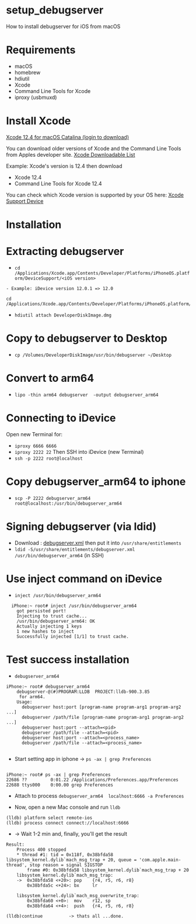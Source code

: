 # setup_debugserver
How to install debugserver for iOS from macOS

# Requirements
- macOS
- homebrew
- hdiutil
- Xcode
- Command Line Tools for Xcode
- iproxy (usbmuxd)

# Install Xcode 

[Xcode 12.4 for macOS Catalina (login to download)](https://download.developer.apple.com/Developer_Tools/Xcode_12.4/Xcode_12.4.xip)

You can download older versions of Xcode and the Command Line Tools from Apples developer site. [Xcode Downloadable List](https://developer.apple.com/download/all/?q=xcode)

Example:
Xcode's version is 12.4 then download 
- Xcode 12.4
- Command Line Tools for Xcode 12.4


You can check which Xcode version is supported by your OS here:  [Xcode Support Device](https://developer.apple.com/support/xcode/)


# Installation

# Extracting debugserver


- `cd /Applications/Xcode.app/Contents/Developer/Platforms/iPhoneOS.platform/DeviceSupport/<iOS version>` 
```
- Example: iDevice version 12.0.1 => 12.0

cd /Applications/Xcode.app/Contents/Developer/Platforms/iPhoneOS.platform/DeviceSupport/12.0`

```
- `hdiutil attach DeveloperDiskImage.dmg`

# Copy to debugserver to Desktop
- `cp /Volumes/DeveloperDiskImage/usr/bin/debugserver ~/Desktop` 

# Convert to arm64
- ```lipo -thin arm64 debugserver  -output debugserver_arm64```



# Connecting to iDevice
Open new Terminal for:
- ```iproxy 6666 6666```
- ```iproxy 2222 22```
Then SSH into iDevice (new Terminal)
- ```ssh -p 2222 root@localhost```

# Copy debugserver_arm64 to iphone
- ```scp -P 2222 debugserver_arm64 root@localhost:/usr/bin/debugserver_arm64```

# Signing debugserver (via ldid)
- Download : [debugserver.xml](https://www.dropbox.com/s/j50oc0ikjh2x6jd/debugserver.xml?dl=0) then put it into `/usr/share/entitlements`
- ```ldid -S/usr/share/entitlements/debugserver.xml /usr/bin/debugserver_arm64``` (in SSH)

# Use inject command on iDevice
- `inject /usr/bin/debugserver_arm64 `

``` 
  iPhone:~ root# inject /usr/bin/debugserver_arm64
	got persisted port!
	Injecting to trust cache...
	/usr/bin/debugserver_arm64: OK
	Actually injecting 1 keys
	1 new hashes to inject
	Successfully injected [1/1] to trust cache.
```

# Test success installation
- `debugserver_arm64`
```
iPhone:~ root# debugserver_arm64 
	debugserver-@(#)PROGRAM:LLDB  PROJECT:lldb-900.3.85
	 for arm64.
	Usage:
	  debugserver host:port [program-name program-arg1 program-arg2 ...]
	  debugserver /path/file [program-name program-arg1 program-arg2 ...]
	  debugserver host:port --attach=<pid>
	  debugserver /path/file --attach=<pid>
	  debugserver host:port --attach=<process_name>
	  debugserver /path/file --attach=<process_name>


```

- Start setting app in iphone -> `ps -ax | grep Preferences`

```

iPhone:~ root# ps -ax | grep Preferences
22686 ??         0:01.22 /Applications/Preferences.app/Preferences
22688 ttys000    0:00.00 grep Preferences

```

- Attach to process `debugserver_arm64  localhost:6666 -a Preferences`

- Now, open a new Mac console and run `lldb`
```
(lldb) platform select remote-ios
(lldb) process connect connect://localhost:6666
```

- -> Wait 1-2 min and, finally, you'll get the result


```
Result:
	Process 400 stopped
	* thread #1: tid = 0x118f, 0x38bfda58 libsystem_kernel.dylib`mach_msg_trap + 20, queue = 'com.apple.main-thread', stop reason = signal SIGSTOP
	    frame #0: 0x38bfda58 libsystem_kernel.dylib`mach_msg_trap + 20
	libsystem_kernel.dylib`mach_msg_trap:
	->  0x38bfda58 <+20>: pop    {r4, r5, r6, r8}
	    0x38bfda5c <+24>: bx     lr

	libsystem_kernel.dylib`mach_msg_overwrite_trap:
	    0x38bfda60 <+0>:  mov    r12, sp
	    0x38bfda64 <+4>:  push   {r4, r5, r6, r8}

(lldb)continue			-> thats all ...done.
```

